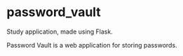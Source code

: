 # password_vault

Study application, made using Flask.

Password Vault is a web application for storing passwords.
